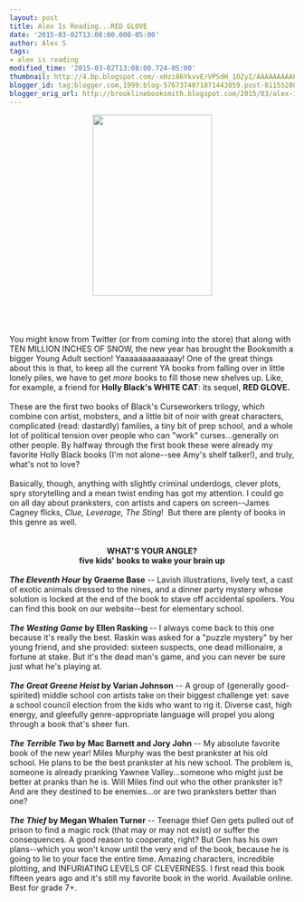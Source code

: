 ```yaml
---
layout: post
title: Alex Is Reading...RED GLOVE
date: '2015-03-02T13:08:00.000-05:00'
author: Alex S
tags:
- alex is reading
modified_time: '2015-03-02T13:08:00.724-05:00'
thumbnail: http://4.bp.blogspot.com/-xHzi86YkvvE/VPSdH_1OZyI/AAAAAAAAAFg/QOWERcKHFI8/s72-c/red%2Bglove.jpg
blogger_id: tag:blogger.com,1999:blog-5767374071871443859.post-8115528031677246661
blogger_orig_url: http://brooklinebooksmith.blogspot.com/2015/03/alex-is-readingred-glove.html
---
```


<div class="separator" style="clear: both; text-align: center;"><a href="http://4.bp.blogspot.com/-xHzi86YkvvE/VPSdH_1OZyI/AAAAAAAAAFg/QOWERcKHFI8/s1600/red%2Bglove.jpg" imageanchor="1" style="margin-left: 1em; margin-right: 1em;"><img border="0" src="http://4.bp.blogspot.com/-xHzi86YkvvE/VPSdH_1OZyI/AAAAAAAAAFg/QOWERcKHFI8/s1600/red%2Bglove.jpg" height="320" width="211" /></a></div><br /><br /><br /><br />You might know from Twitter (or from coming into the store) that along with TEN MILLION INCHES OF SNOW, the new year has brought the Booksmith a bigger Young Adult section! Yaaaaaaaaaaaaay! One of the great things about this is that, to keep all the current YA books from falling over in little lonely piles, we have to get <i>more</i> books to fill those new shelves up. Like, for example, a friend for <b>Holly Black's WHITE CAT</b>: its sequel, <b>RED GLOVE.</b><br /><br />These are the first two books of Black's Curseworkers trilogy, which combine con artist, mobsters, and a little bit of noir with great characters, complicated (read: dastardly) families, a tiny bit of prep school, and a whole lot of political tension over people who can "work" curses...generally on other people. By halfway through the first book these were already my favorite Holly Black books (I'm not alone--see Amy's shelf talker!), and truly, what's not to love?<br /><br />Basically, though, anything with slightly criminal underdogs, clever plots, spry storytelling and a mean twist ending has got my attention. I could go on all day about pranksters, con artists and capers on screen--James Cagney flicks, <i>Clue, Leverage, The Sting</i>!&nbsp; But there are plenty of books in this genre as well.<br /><br /><br /><div style="text-align: center;"><b>WHAT'S YOUR ANGLE?</b></div><div style="text-align: center;"><b>five kids' books to wake your brain up </b></div><div style="text-align: center;"><br /></div><div style="text-align: left;"><b><i>The Eleventh Hour </i>by Graeme Base</b> -- Lavish illustrations, lively text, a cast of exotic animals dressed to the nines, and a dinner party mystery whose solution is locked at the end of the book to stave off accidental spoilers. You can find this book on our website--best for elementary school.</div><div style="text-align: left;"><br /></div><div style="text-align: left;"><b><i>The Westing Game </i>by Ellen Rasking </b>-- I always come back to this one because it's really the best. Raskin was asked for a "puzzle mystery" by her young friend, and she provided: sixteen suspects, one dead millionaire, a fortune at stake. But it's the dead man's game, and you can never be sure just what he's playing at. </div><div style="text-align: left;"><br /></div><div style="text-align: left;"><i><b>The Great Greene Heist</b></i><b> by Varian Johnson</b> -- A group of (generally good-spirited) middle school con artists take on their biggest challenge yet: save a school council election from the kids who want to rig it. Diverse cast, high energy, and gleefully genre-appropriate language will propel you along through a book that's sheer fun.</div><div style="text-align: left;"><br /></div><div style="text-align: left;"><i><b>The Terrible Two</b></i><b> by Mac Barnett and Jory John</b> -- My absolute favorite book of the new year! Miles Murphy was the best prankster at his old school. He plans to be the best prankster at his new school. The problem is, someone is already pranking Yawnee Valley...someone who might just be better at pranks than he is. Will Miles find out who the other prankster is? And are they destined to be enemies...or are two pranksters better than one?&nbsp;</div><div style="text-align: left;"><br /></div><div style="text-align: left;"><b><i>The Thief</i> by Megan Whalen Turner</b> -- Teenage thief Gen gets pulled out of prison to find a magic rock (that may or may not exist) or suffer the consequences. A good reason to cooperate, right? But Gen has his own plans--which you won't know until the very end of the book, because he is going to lie to your face the entire time. Amazing characters, incredible plotting, and INFURIATING LEVELS OF CLEVERNESS. I first read this book fifteen years ago and it's still my favorite book in the world. Available online. Best for grade 7+.</div><div style="text-align: left;"><br /></div><br />